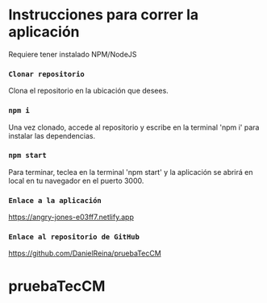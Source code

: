 # Instrucciones para correr la aplicación

Requiere tener instalado NPM/NodeJS

### `Clonar repositorio`

Clona el repositorio en la ubicación que desees.

### `npm i`

Una vez clonado, accede al repositorio y escribe en la terminal 'npm i' para instalar las dependencias.

### `npm start`

Para terminar, teclea en la terminal 'npm start' y la aplicación se abrirá en local en tu navegador en el puerto 3000.

### `Enlace a la aplicación`
https://angry-jones-e03ff7.netlify.app

### `Enlace al repositorio de GitHub`
https://github.com/DanielReina/pruebaTecCM

# pruebaTecCM
